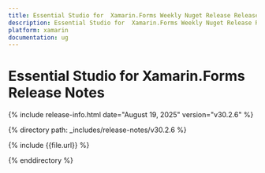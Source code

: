 ```yaml
---
title: Essential Studio for  Xamarin.Forms Weekly Nuget Release Release Notes  
description: Essential Studio for  Xamarin.Forms Weekly Nuget Release Release Notes  
platform: xamarin
documentation: ug
---
```


# Essential Studio for  Xamarin.Forms  Release Notes  

{% include release-info.html date="August 19, 2025"  version="v30.2.6" %}

{% directory path: _includes/release-notes/v30.2.6 %}

{% include {{file.url}} %}

{% enddirectory %}